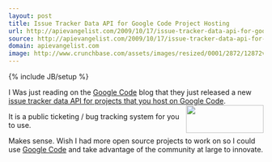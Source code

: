 ```yaml
---
layout: post
title: Issue Tracker Data API for Google Code Project Hosting
url: http://apievangelist.com/2009/10/17/issue-tracker-data-api-for-google-code-project-hosting/
source: http://apievangelist.com/2009/10/17/issue-tracker-data-api-for-google-code-project-hosting/
domain: apievangelist.com
image: http://www.crunchbase.com/assets/images/resized/0001/2872/12872v1-max-450x450.png
---
```

{% include JB/setup %}<p>I Was just reading on the <a href="http://code.google.com">Google Code</a> blog that they just released a new <a href="http://googlecode.blogspot.com/2009/10/issue-tracker-data-api-for-project.html">issue tracker data API for projects that you host on Google Code</a>.<img title="Image representing Google Code as depicted in ..." src="http://www.crunchbase.com/assets/images/resized/0001/2872/12872v1-max-450x450.png" alt="" width="153" height="55" align="right" /><p></p>
It is a public ticketing / bug tracking system for you to use.<p></p>
Makes sense. Wish I had more open source projects to work on so I could use <a href="http://code.google.com">Google Code</a> and take advantage of the community at large to innovate.
</p>
